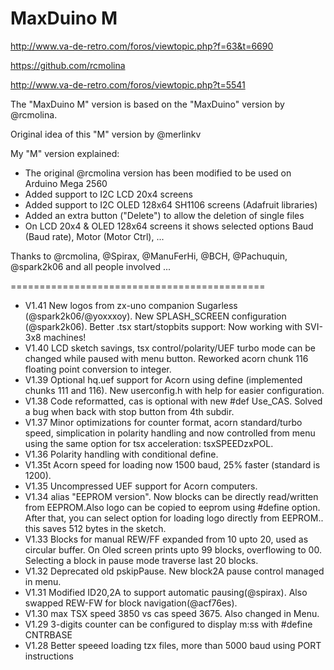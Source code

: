 # MaxDuino M

http://www.va-de-retro.com/foros/viewtopic.php?f=63&t=6690

https://github.com/rcmolina

http://www.va-de-retro.com/foros/viewtopic.php?t=5541

The "MaxDuino M" version is based on the "MaxDuino" version by @rcmolina.

Original idea of this "M" version by @merlinkv

My "M" version explained:

- The original @rcmolina version has been modified to be used on Arduino Mega 2560
- Added support to I2C LCD 20x4 screens
- Added support to I2C OLED 128x64 SH1106 screens (Adafruit libraries)
- Added an extra button ("Delete") to allow the deletion of single files
- On LCD 20x4 & OLED 128x64 screens it shows selected options Baud (Baud rate), Motor (Motor Ctrl), ...

Thanks to @rcmolina, @Spirax, @ManuFerHi, @BCH, @Pachuquin, @spark2k06 and all people involved ...

============================================

* V1.41 New logos from zx-uno companion Sugarless (@spark2k06/@yoxxxoy). New SPLASH_SCREEN configuration (@spark2k06).  Better .tsx start/stopbits support: Now working with SVI-3x8 machines!
* V1.40 LCD sketch savings, tsx control/polarity/UEF turbo mode can be changed while paused with menu button. Reworked acorn chunk 116 floating point conversion to integer.
* V1.39 Optional hq.uef support for Acorn using define (implemented chunks 111 and 116). New userconfig.h with help for easier configuration.
* V1.38	Code reformatted, cas is optional with new #def Use_CAS. Solved a bug when back with stop button from 4th subdir.
* V1.37 Minor optimizations for counter format, acorn standard/turbo speed, simplication in polarity handling and now controlled from menu using the same option for tsx acceleration: tsxSPEEDzxPOL.
* V1.36 Polarity handling with conditional define.
* V1.35t Acorn speed for loading now 1500 baud, 25% faster (standard is 1200).
* V1.35 Uncompressed UEF support for Acorn computers.
* V1.34 alias "EEPROM version". Now blocks can be directly read/written from EEPROM.Also logo can be copied to eeprom using #define option.
	After that, you can select option for loading logo directly from EEPROM.. this saves 512 bytes in the sketch.
* V1.33 Blocks for manual REW/FF expanded from 10 upto 20, used as circular buffer. On Oled screen prints upto 99 blocks, 
	overflowing to 00. Selecting a block in pause mode traverse last 20 blocks.
* V1.32 Deprecated old pskipPause. New block2A pause control managed in menu.
* V1.31 Modified ID20,2A to support automatic pausing(@spirax). Also swapped REW-FW for block navigation(@acf76es). 
* V1.30 max TSX speed 3850 vs cas speed 3675. Also changed in Menu.
* V1.29 3-digits counter can be configured to display m:ss with #define CNTRBASE
* V1.28 Better speeed loading tzx files, more than 5000 baud using PORT instructions

